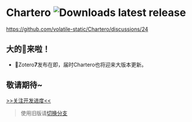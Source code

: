 # Chartero  ![Downloads latest release](https://img.shields.io/github/downloads/volatile-static/Chartero/latest/total?color=green)
https://github.com/volatile-static/Chartero/discussions/24
## 大的💊来啦！
- 🚀Zotero**7**发布在即，届时Chartero也将迎来大版本更新。
## 敬请期待~
[>>关注开发进度<<](https://github.com/users/volatile-static/projects/2)

> 使用旧版请[切换分支](https://gitee.com/const_volatile/chartero/tree/js_overlay/)
